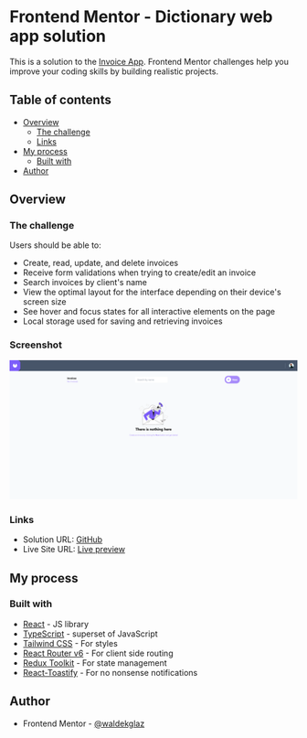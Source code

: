 # Frontend Mentor - Dictionary web app solution

This is a solution to the [Invoice App](https://www.frontendmentor.io/challenges/invoice-app-i7KaLTQjl). Frontend Mentor challenges help you improve your coding skills by building realistic projects.

## Table of contents

- [Overview](#overview)
  - [The challenge](#the-challenge)
  - [Links](#links)
- [My process](#my-process)
  - [Built with](#built-with)
- [Author](#author)

## Overview

### The challenge

Users should be able to:

- Create, read, update, and delete invoices
- Receive form validations when trying to create/edit an invoice
- Search invoices by client's name
- View the optimal layout for the interface depending on their device's screen size
- See hover and focus states for all interactive elements on the page
- Local storage used for saving and retrieving invoices

### Screenshot

![](./Screenshot-invoices.png)

### Links

- Solution URL: [GitHub](https://github.com/waldekglaz/fem-invoice-app)
- Live Site URL: [Live preview](https://fem-invoices.netlify.app/)

## My process

### Built with

- [React](https://reactjs.org/) - JS library
- [TypeScript](https://www.typescriptlang.org/) - superset of JavaScript
- [Tailwind CSS](https://tailwindcss.com/) - For styles
- [React Router v6](https://reactrouter.com/en/main) - For client side routing
- [Redux Toolkit](https://redux-toolkit.js.org/) - For state management
- [React-Toastify](https://www.npmjs.com/package/react-toastify) - For no nonsense notifications

## Author

- Frontend Mentor - [@waldekglaz](https://www.frontendmentor.io/profile/waldekglaz)
